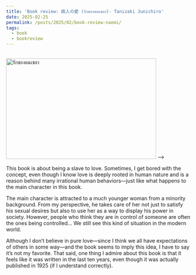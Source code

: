 ```yaml
---
title: 'Book review: 痴人の愛 (รักของคนเขลา)- Tanizaki Junichiro'
date: 2025-02-25
permalink: /posts/2025/02/book-review-naomi/
tags:
  - book
  - bookreview
---
```

<br/><img src='/images/bookreview/รักของคนเขลา.jpg' alt='รักของคนเขลา' style="height: 275px; width:410px;"> -->

This book is about being a slave to love. Sometimes, I get bored with the concept, even though I know love is deeply rooted in human nature and is a reason behind many irrational human behaviors—just like what happens to the main character in this book.

The main character is attracted to a much younger woman from a minority background. From my perspective, he takes care of her not just to satisfy his sexual desires but also to use her as a way to display his power in society. However, people who think they are in control of someone are often the ones being controlled… We still see this kind of situation in the modern world.

Although I don’t believe in pure love—since I think we all have expectations of others in some way—and the book seems to imply this idea, I have to say it’s not my favorite. That said, one thing I admire about this book is that it feels like it was written in the last ten years, even though it was actually published in 1925 (if I understand correctly).
